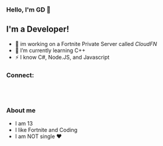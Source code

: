### Hello, I'm GD 👋

## I'm a Developer!

- 🔭 im working on a Fortnite Private Server called *CloudFN*
- 🌱 I’m currently learning C++
- ⚡ I know C#, Node.JS, and Javascript

### Connect:

<br />
<br />

[Cloud Website]: https://cloudfn.dev
[Cloud Discord]: https://discord.gg/MfXNpTg4EV
[Youtube]: https://www.youtube.com/channel/UCbI0is0OOW7u1Zc0_9-Mpkg
[Twitter]: https://twitter.com/GD_Studios101

### About me

- I am 13
- I like Fortnite and Coding
- I am NOT single ❤️ 
